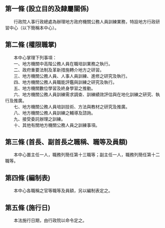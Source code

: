 第一條 (設立目的及隸屬關係)
---------------------------
　　行政院人事行政總處為辦理地方政府機關公務人員訓練業務，特設地方行政研習中心（以下簡稱本中心）。  


第二條 (權限職掌)
-----------------
　　本中心掌理下列事項：  
　　一、地方機關中高階公務人員在職培訓業務之執行。  
　　二、政府重要法制及革新措施轉介地方之研習。  
　　三、地方機關公務人員、人事人員訓練、進修之研究及執行。  
　　四、地方機關公務人員職能評鑑與訓練之研究及執行。  
　　五、地方機關數位學習及終身學習之推動。  
　　六、地方機關公務人員訓練需求調查、訓練績效評估與在地化訓練之研究、執行及推廣。  
　　七、地方機關公務人員培訓技術、方法與教材之研究及推廣。  
　　八、地方機關公務人員訓練之輔導及諮詢。  
　　九、接受委託辦理之訓練。  
　　十、其他有關地方機關公務人員之訓練事項。  


第三條 (首長、副首長之職稱、職等及員額)
---------------------------------------
　　本中心置主任一人，職務列簡任第十三職等；副主任一人，職務列簡任第十二職等。  


第四條 (編制表)
---------------
　　本中心各職稱之官等職等及員額，另以編制表定之。  


第五條 (施行日)
---------------
　　本法施行日期，由行政院以命令定之。